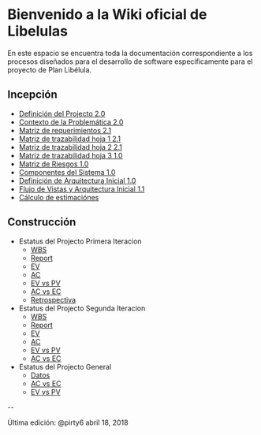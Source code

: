 # Bienvenido a la Wiki oficial de Libelulas
En este espacio se encuentra toda la documentación correspondiente a los procesos diseñados para el desarrollo de software específicamente para el proyecto de Plan Libélula.

## Incepción
* [Definición del Projecto 2.0](https://github.com/CaveLabs-1/Libelulas-Wiki/blob/master/Documentacion/Project%20Definition.pdf)
* [Contexto de la Problemática 2.0](https://github.com/CaveLabs-1/Libelulas-Wiki/blob/master/Documentacion/Project%20Proposal.pdf)
* [Matriz de requerimientos 2.1](https://github.com/CaveLabs-1/Libelulas-Wiki/blob/master/Documentacion/User%20Stories%20-%20Sheet1.csv)
* [Matriz de trazabilidad hoja 1 2.1](https://github.com/CaveLabs-1/Libelulas-Wiki/blob/master/Documentacion/Matriz%20de%20Trazabilidad.xlsx%20-%20Matriz%20de%20Trazabilidad.csv)
* [Matriz de trazabilidad hoja 2 2.1](https://github.com/CaveLabs-1/Libelulas-Wiki/blob/master/Documentacion/Matriz%20de%20Trazabilidad.xlsx%20-%20Diagrama%20de%20Trazabilidad.csv)
* [Matriz de trazabilidad hoja 3 1.0](https://github.com/CaveLabs-1/Libelulas-Wiki/blob/master/Documentacion/Matriz%20de%20Trazabilidad.xlsx%20-%20Acceptance%20Criteria.csv)
* [Matriz de Riesgos 1.0](https://github.com/CaveLabs-1/Libelulas-Wiki/blob/master/Documentacion/Matriz%20de%20riesgos.xlsx%20-%20Matriz.csv)
* [Componentes del Sistema 1.0](https://github.com/CaveLabs-1/Libelulas-Wiki/blob/master/Documentacion/Componentes%20del%20Sistema.pdf)
* [Definición de Arquitectura Inicial 1.0](https://github.com/CaveLabs-1/Libelulas-Wiki/blob/master/Documentacion/Definici%C3%B3n%20Arquitectura.pdf)
* [Flujo de Vistas y Arquitectura Inicial 1.1](https://github.com/CaveLabs-1/Libelulas-Wiki/blob/master/Documentacion/Flujo%20de%20Vista%20y%20Arquitectura%20Incial1_1.pdf)
* [Cálculo de estimaciónes](https://github.com/CaveLabs-1/Libelulas-Wiki/blob/master/Documentacion/Calculo%20de%20Estimaciones%20-%20Lib%C3%A9lulas.csv)


## Construcción
* Estatus del Projecto Primera Iteracion
  * [WBS](https://github.com/CaveLabs-1/Libelulas-Wiki/blob/master/Documentacion/Estatus%20Proyecto%20Libelula%20(Iteraci%C3%B3n%201)%20-%20WBS.csv)
  * [Report](https://github.com/CaveLabs-1/Libelulas-Wiki/blob/master/Documentacion/Estatus%20Proyecto%20Libelula%20(Iteraci%C3%B3n%201)%20-%20Report%20.csv)
  * [EV](https://github.com/CaveLabs-1/Libelulas-Wiki/blob/master/Documentacion/Estatus%20Proyecto%20Libelula%20(Iteraci%C3%B3n%201)%20-%20EV.csv)
  * [AC](https://github.com/CaveLabs-1/Libelulas-Wiki/blob/master/Documentacion/Estatus%20Proyecto%20Libelula%20(Iteraci%C3%B3n%201)%20-%20AC.csv)
  * [EV vs PV](https://github.com/CaveLabs-1/Libelulas-Wiki/blob/master/Documentacion/Estatus%20Proyecto%20Libelula%20(Iteraci%C3%B3n%201)%20-%20PV%20vs%20EV.pdf)
  * [AC vs EC](https://github.com/CaveLabs-1/Libelulas-Wiki/blob/master/Documentacion/Estatus%20Proyecto%20Libelula%20(Iteraci%C3%B3n%201)%20-%20EC%20vs%20AC.pdf)
  * [Retrospectiva](https://github.com/CaveLabs-1/Libelulas-Wiki/blob/master/Documentacion/Cierre%20de%20Iteraci%C3%B3n.pdf)
* Estatus del Projecto Segunda Iteracion
  * [WBS](https://github.com/CaveLabs-1/Libelulas-Wiki/blob/master/Documentacion/Estatus%20Proyecto%20Libelula%20(Iteraci%C3%B3n%202)%20-%20WBS.csv)
  * [Report](https://github.com/CaveLabs-1/Libelulas-Wiki/blob/master/Documentacion/Estatus%20Proyecto%20Libelula%20(Iteraci%C3%B3n%202)%20-%20Report%20.csv)
  * [EV](https://github.com/CaveLabs-1/Libelulas-Wiki/blob/master/Documentacion/Estatus%20Proyecto%20Libelula%20(Iteraci%C3%B3n%202)%20-%20EV.csv)
  * [AC](https://github.com/CaveLabs-1/Libelulas-Wiki/blob/master/Documentacion/Estatus%20Proyecto%20Libelula%20(Iteraci%C3%B3n%202)%20-%20AC.csv)
  * [EV vs PV](https://github.com/CaveLabs-1/Libelulas-Wiki/blob/master/Documentacion/Estatus%20Proyecto%20Libelula%20(Iteraci%C3%B3n%202)%20-%20PV%20vs%20EV.pdf)
  * [AC vs EC](https://github.com/CaveLabs-1/Libelulas-Wiki/blob/master/Documentacion/Estatus%20Proyecto%20Libelula%20(Iteraci%C3%B3n%202)%20-%20EC%20vs%20AC.pdf)
* Estatus del Projecto General
  * [Datos](https://github.com/CaveLabs-1/Libelulas-Wiki/blob/master/Documentacion/Estatus%20General%20Plan%20Libelulas%20-%20Datos.csv)
  * [AC vs EC](https://github.com/CaveLabs-1/Libelulas-Wiki/blob/master/Documentacion/Estatus%20General%20Plan%20Libelulas%20-%20EC%20%26%20AC.pdf)
  * [EV vs PV](https://github.com/CaveLabs-1/Libelulas-Wiki/blob/master/Documentacion/Estatus%20General%20Plan%20Libelulas%20-%20PV%20%26%20EV.pdf)
  
--

Última edición: @pirty6 abril 18, 2018
